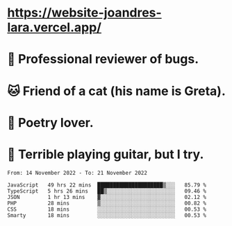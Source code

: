 # https://website-joandres-lara.vercel.app/
# 🐛 Professional reviewer of bugs.
# 🐱 Friend of a cat (his name is Greta).
# 📜 Poetry lover.
# 🎸 Terrible playing guitar, but I try.

<!--START_SECTION:waka-->

```text
From: 14 November 2022 - To: 21 November 2022

JavaScript   49 hrs 22 mins  █████████████████████▒░░░   85.79 %
TypeScript   5 hrs 26 mins   ██▒░░░░░░░░░░░░░░░░░░░░░░   09.46 %
JSON         1 hr 13 mins    ▓░░░░░░░░░░░░░░░░░░░░░░░░   02.12 %
PHP          28 mins         ▒░░░░░░░░░░░░░░░░░░░░░░░░   00.82 %
CSS          18 mins         ░░░░░░░░░░░░░░░░░░░░░░░░░   00.53 %
Smarty       18 mins         ░░░░░░░░░░░░░░░░░░░░░░░░░   00.53 %
```

<!--END_SECTION:waka-->
